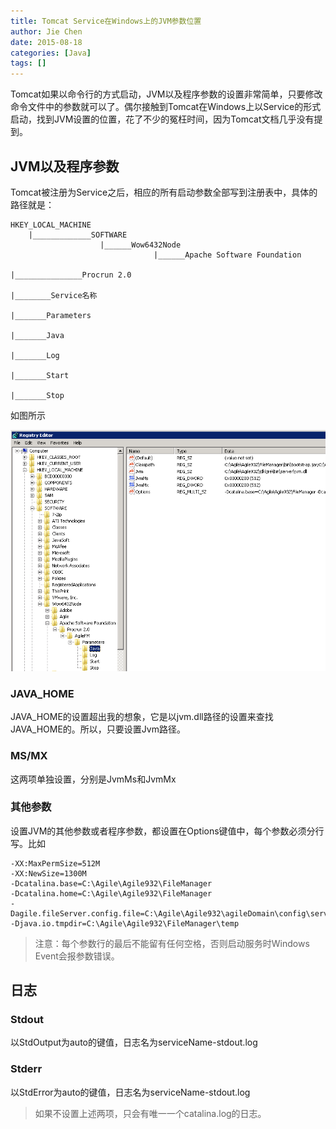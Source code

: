 ```yaml
---
title: Tomcat Service在Windows上的JVM参数位置
author: Jie Chen
date: 2015-08-18
categories: [Java]
tags: []
---
```


Tomcat如果以命令行的方式启动，JVM以及程序参数的设置非常简单，只要修改命令文件中的参数就可以了。偶尔接触到Tomcat在Windows上以Service的形式启动，找到JVM设置的位置，花了不少的冤枉时间，因为Tomcat文档几乎没有提到。

## JVM以及程序参数

Tomcat被注册为Service之后，相应的所有启动参数全部写到注册表中，具体的路径就是：

	HKEY_LOCAL_MACHINE
		|_____________SOFTWARE
						|______Wow6432Node
									|______Apache Software Foundation
														|_______________Procrun 2.0
																			|________Service名称
																						|_______Parameters
																										|_______Java
																										|_______Log
																										|_______Start
																										|_______Stop
																							
如图所示

![](/assets/res/troubleshooting_tomcat_service_jvm.png)

### JAVA_HOME

JAVA_HOME的设置超出我的想象，它是以jvm.dll路径的设置来查找JAVA_HOME的。所以，只要设置Jvm路径。

### MS/MX

这两项单独设置，分别是JvmMs和JvmMx

### 其他参数

设置JVM的其他参数或者程序参数，都设置在Options键值中，每个参数必须分行写。比如

	-XX:MaxPermSize=512M 
	-XX:NewSize=1300M
	-Dcatalina.base=C:\Agile\Agile932\FileManager
	-Dcatalina.home=C:\Agile\Agile932\FileManager
	-Dagile.fileServer.config.file=C:\Agile\Agile932\agileDomain\config\server.conf
	-Djava.io.tmpdir=C:\Agile\Agile932\FileManager\temp


> 注意：每个参数行的最后不能留有任何空格，否则启动服务时Windows Event会报参数错误。


## 日志

### Stdout

以StdOutput为auto的键值，日志名为serviceName-stdout.log

### Stderr

以StdError为auto的键值，日志名为serviceName-stdout.log

> 如果不设置上述两项，只会有唯一一个catalina.log的日志。











 